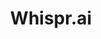 ---
title: Whispr.ai
emoji: 🎙️
colorFrom: blue
colorTo: indigo
sdk: gradio
sdk_version: "3.37.0"
app_file: app.py
pinned: false
---